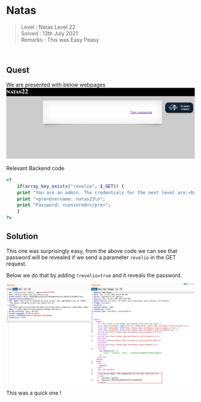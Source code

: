 # Natas
> Level : Natas Level 22<br/>
> Solved : 13th July 2021<br/>
> Remarks : This was Easy Peasy<br/>
<br/>

## Quest
We are presented with below webpages
![](./images/Level22.png)

Relevant Backend code
```php
<?
    if(array_key_exists("revelio", $_GET)) {
    print "You are an admin. The credentials for the next level are:<br>";
    print "<pre>Username: natas23\n";
    print "Password: <censored></pre>";
    }
?>
```

## Solution

This one was surprisingly easy, from the above code we can see that password will be revealed if we send a parameter `revelio` in the GET request.

Below we do that by adding `?revelio=true` and it reveals the password.

![](./images/Level22_solution.png)


This was a quick one !
